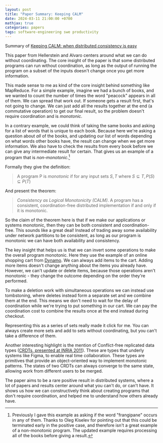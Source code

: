 ```yaml
---
layout: post
title: "Paper Summary: Keeping CALM"
date: 2024-03-11 21:00:00 +0700
mathjax: true
categories: papers
tags: software-engineering swe productivity
---
```


Summary of [Keeping CALM: when distributed consistency is easy](https://dl.acm.org/doi/10.1145/3369736)

This paper from Hellerstein and Alvaro centers around what we can do without coordinating. The core insight of the paper is that some distributed programs can run without coordination, as long as the output of running the program on a subset of the inputs doesn't change once you get more information.

<!--more-->

This made sense to me as kind of the core insight behind something like MapReduce. For a simple example, imagine we had a bunch of books, and we wanted to count the number of times the word "peacock" appears in all of them. We can spread that work out. If someone gets a result first, that's not going to change. We can just add all the results together at the end (a commutative operation) to get our final result, so the problem doesn't require coordination and is _monotonic_. 

In a contrary example, we could think of taking the same books and asking for a list of words that is unique to each book. Because here we're asking a question about _all_ of the books, and updating our list of words depending on what words other books have, the result can change when we get more information. We also have to check the results from every book before we can give any intermediate result for certain. That gives us an example of a program that is _non-monotonic_.[^1]

[^1]: Previously I gave this example as asking if the word "frangipane" occurs in any of them. Thanks to Oleg Kiselev for pointing out that this could be terminated early in the positive case, and therefore isn't a great example of a non-monotonic program. The updated example requires processing all of the books before giving a result. 

Formally they give the definition:

> A program P is _monotonic_ if for any input sets $S, T$ where $S \subseteq T, P(S) \subseteq P(T)$

And present the theorem:

> _Consistency as Logical Monotonicity (CALM)_. A program has a consistent, coordination-free distributed implementation if and only if it is monotonic. 

So the claim of the theorem here is that if we make our applications or systems monotonic, then they can be both consistent and coordination-free. This sounds like a great deal! Instead of trading away some availability under network partitions to be consistent, as long as our program is monotonic we can have both availability and consistency. 

The key insight that helps us is that we can invert some operations to make the overall program monotonic. Here they use the example of an online shopping cart from [Dynamo](https://www.allthingsdistributed.com/files/amazon-dynamo-sosp2007.pdf). We can always add items to the cart. Adding more items doesn't change anything about the items you already have. However, we can't update or delete items, because those operations aren't monotonic - they change the outcome depending on the order they're performed. 

To make a deletion work with simultaneous operations we can instead use tombstoning, where deletes instead form a separate set and we combine them at the end. This means we don't need to wait for the delay of coordination while we're trying to put something in our cart. We can pay the coordination cost to combine the results once at the end instead during checkout.  

Representing this as a series of sets really made it click for me. You can always create more sets and add to sets without coordinating, but you can't take a difference of them. 

Another interesting highlight is the mention of Conflict-free replicated data types ([CRDTs, presented at INRIA 2011](https://pages.lip6.fr/Marc.Shapiro/papers/RR-7687.pdf)). These are types that underly systems like Figma, to enable real time collaboration. These types are primitives that provide an object-oriented way to implement monotonic patterns. The states of two CRDTs can always converge to the same state, allowing work from different users to be merged.

The paper aims to be a rare positive result in distributed systems, where a lot of papers and results center around what you can't do, or can't have. It shows us how we can constructively think about creating programs that don't require coordination, and helped me to understand how others already have. 